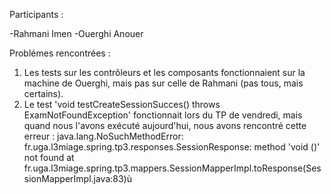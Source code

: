 Participants :

-Rahmani Imen
-Ouerghi Anouer

Problémes rencontrées :

1) Les tests sur les contrôleurs et les composants fonctionnaient sur la machine de Ouerghi, mais pas sur celle de Rahmani (pas tous, mais certains).
2) Le test 'void testCreateSessionSucces() throws ExamNotFoundException' fonctionnait lors du TP de vendredi, 
mais quand nous l'avons exécuté aujourd'hui, nous avons rencontré cette erreur : java.lang.NoSuchMethodError: fr.uga.l3miage.spring.tp3.responses.SessionResponse: method 'void <init>()' not found
                                                                                 at fr.uga.l3miage.spring.tp3.mappers.SessionMapperImpl.toResponse(SessionMapperImpl.java:83)ù

    